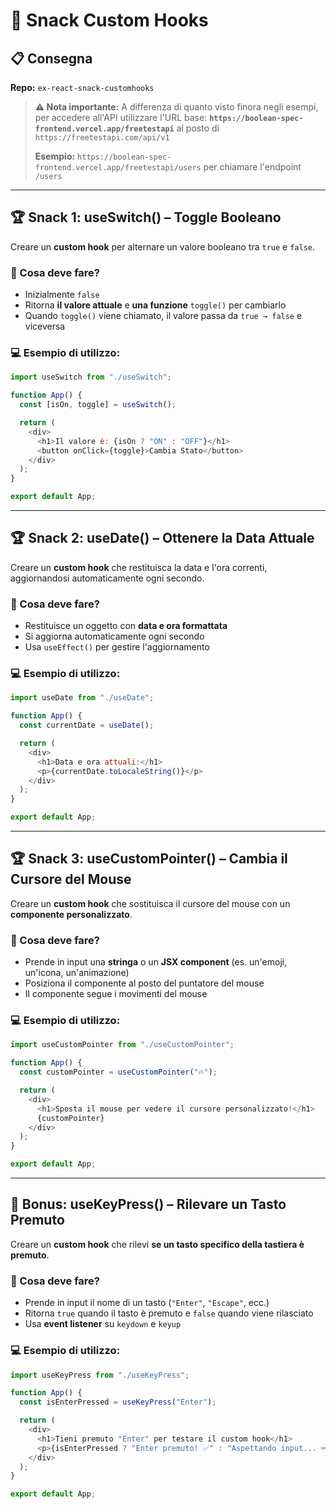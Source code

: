 # 🚀 Snack Custom Hooks

## 📋 Consegna

**Repo:** `ex-react-snack-customhooks`

> **⚠️ Nota importante:** A differenza di quanto visto finora negli esempi, per accedere all'API utilizzare l'URL base: **`https://boolean-spec-frontend.vercel.app/freetestapi`** al posto di `https://freetestapi.com/api/v1`
> 
> **Esempio:** `https://boolean-spec-frontend.vercel.app/freetestapi/users` per chiamare l'endpoint `/users`

---

## 🏆 Snack 1: useSwitch() – Toggle Booleano

Creare un **custom hook** per alternare un valore booleano tra `true` e `false`.

### 🎯 Cosa deve fare?

- Inizialmente `false`
- Ritorna **il valore attuale** e **una funzione** `toggle()` per cambiarlo
- Quando `toggle()` viene chiamato, il valore passa da `true → false` e viceversa

### 💻 Esempio di utilizzo:

```javascript
import useSwitch from "./useSwitch";

function App() {
  const [isOn, toggle] = useSwitch();

  return (
    <div>
      <h1>Il valore è: {isOn ? "ON" : "OFF"}</h1>
      <button onClick={toggle}>Cambia Stato</button>
    </div>
  );
}

export default App;
```

---

## 🏆 Snack 2: useDate() – Ottenere la Data Attuale

Creare un **custom hook** che restituisca la data e l'ora correnti, aggiornandosi automaticamente ogni secondo.

### 🎯 Cosa deve fare?

- Restituisce un oggetto con **data e ora formattata**
- Si aggiorna automaticamente ogni secondo
- Usa `useEffect()` per gestire l'aggiornamento

### 💻 Esempio di utilizzo:

```javascript
import useDate from "./useDate";

function App() {
  const currentDate = useDate();

  return (
    <div>
      <h1>Data e ora attuali:</h1>
      <p>{currentDate.toLocaleString()}</p>
    </div>
  );
}

export default App;
```

---

## 🏆 Snack 3: useCustomPointer() – Cambia il Cursore del Mouse

Creare un **custom hook** che sostituisca il cursore del mouse con un **componente personalizzato**.

### 🎯 Cosa deve fare?

- Prende in input una **stringa** o un **JSX component** (es. un'emoji, un'icona, un'animazione)
- Posiziona il componente al posto del puntatore del mouse
- Il componente segue i movimenti del mouse

### 💻 Esempio di utilizzo:

```javascript
import useCustomPointer from "./useCustomPointer";

function App() {
  const customPointer = useCustomPointer("🔥");

  return (
    <div>
      <h1>Sposta il mouse per vedere il cursore personalizzato!</h1>
      {customPointer}
    </div>
  );
}

export default App;
```

---

## 🎯 Bonus: useKeyPress() – Rilevare un Tasto Premuto

Creare un **custom hook** che rilevi **se un tasto specifico della tastiera è premuto**.

### 🎯 Cosa deve fare?

- Prende in input il nome di un tasto (`"Enter"`, `"Escape"`, ecc.)
- Ritorna `true` quando il tasto è premuto e `false` quando viene rilasciato
- Usa **event listener** su `keydown` e `keyup`

### 💻 Esempio di utilizzo:

```javascript
import useKeyPress from "./useKeyPress";

function App() {
  const isEnterPressed = useKeyPress("Enter");

  return (
    <div>
      <h1>Tieni premuto "Enter" per testare il custom hook</h1>
      <p>{isEnterPressed ? "Enter premuto! ✅" : "Aspettando input... ⌨️"}</p>
    </div>
  );
}

export default App;
```